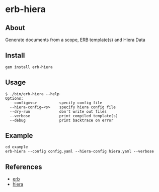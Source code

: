 # erb-hiera

## About

Generate documents from a scope, ERB template(s) and Hiera Data

## Install

```
gem install erb-hiera
```

## Usage

```
$ ./bin/erb-hiera --help
Options:
  --config=<s>          specify config file
  --hiera-config=<s>    specify hiera config file
  --dry-run             don't write out files
  --verbose             print compiled template(s)
  --debug               print backtrace on error
```

## Example

```
cd example
erb-hiera --config config.yaml --hiera-config hiera.yaml --verbose
```

## References

* [erb](http://www.stuartellis.name/articles/erb/#writing-templates)
* [hiera](https://docs.puppet.com/hiera/)

